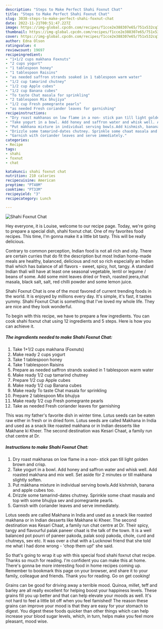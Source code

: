 ```yaml
---
description: "Steps to Make Perfect Shahi Foxnut Chat"
title: "Steps to Make Perfect Shahi Foxnut Chat"
slug: 3038-steps-to-make-perfect-shahi-foxnut-chat
date: 2022-11-21T00:51:47.227Z
image: https://img-global.cpcdn.com/recipes/f1cce2e388307e65/751x532cq70/shahi-foxnut-chat-recipe-main-photo.jpg
thumbnail: https://img-global.cpcdn.com/recipes/f1cce2e388307e65/751x532cq70/shahi-foxnut-chat-recipe-main-photo.jpg
cover: https://img-global.cpcdn.com/recipes/f1cce2e388307e65/751x532cq70/shahi-foxnut-chat-recipe-main-photo.jpg
author: Edna Olson
ratingvalue: 4
reviewcount: 19697
recipeingredient:
- "1+1/2 cups makhana Foxnuts"
- "2 cups yogurt"
- "1 tablespoon honey"
- "1 tablespoon Raisins"
- "as needed saffron strands soaked in 1 tablespoon warm water"
- "1/2 cup tamarind chutney"
- "1/2 cup Apple cubes"
- "1/2 cup Banana cubes"
- "To taste Chat masala for sprinkling"
- "2 tablespoon Mix bhujiya"
- "1/2 cup Fresh pomegrante pearls"
- "as needed Fresh coriander leaves for garnishing"
recipeinstructions:
- "Dry roast makhanas on low flame in a non- stick pan tìll light golden brown and crisp."
- "Take yogurt in a bowl. Add honey and saffron water and whisk well. Add roasted makhana and mix well. Set aside fòr 2 minutes or till makhana slightly soften."
- "Put màkhana mixture in individual serving bowls.Add kishmish, banana and apple cubes too."
- "Drizzle some tamarind-dates chutney. Sprinkle some chaat masala and top with some bhujiya sev and pomegrante pearls."
- "Garnish with ćoriander leaves and serve immediately."
categories:
- Recipe
tags:
- shahi
- foxnut
- chat

katakunci: shahi foxnut chat 
nutrition: 210 calories
recipecuisine: American
preptime: "PT40M"
cooktime: "PT33M"
recipeyield: "3"
recipecategory: Lunch

---
```



![Shahi Foxnut Chat](https://img-global.cpcdn.com/recipes/f1cce2e388307e65/751x532cq70/shahi-foxnut-chat-recipe-main-photo.jpg)

Hey everyone, it is Louise, welcome to our recipe page. Today, we're going to prepare a special dish, shahi foxnut chat. One of my favorites food recipes. This time, I'm gonna make it a little bit tasty. This will be really delicious.

Contrary to common perception, Indian food is not all rich and oily. There are certain curries that do fit the description but most Indian home-made meals are healthy, balanced, delicious and not so rich especially an Indian thali which has balance of all flavors - sweet, spicy, hot, tangy. A standard Indian thali will have at least one seasonal vegetable, lentil or legume / beans of some. Add some mint leaves dried or fresh, roasted jeera,chat masala, black salt, salt, red chilli powder and some lemon juice.

Shahi Foxnut Chat is one of the most favored of current trending foods in the world. It is enjoyed by millions every day. It's simple, it's fast, it tastes yummy. Shahi Foxnut Chat is something that I've loved my whole life. They are nice and they look wonderful.


To begin with this recipe, we have to prepare a few ingredients. You can cook shahi foxnut chat using 12 ingredients and 5 steps. Here is how you can achieve it.

<!--inarticleads1-->

##### The ingredients needed to make Shahi Foxnut Chat:

1. Take 1+1/2 cups makhana (Foxnuts)
1. Make ready 2 cups yogurt
1. Take 1 tablespoon honey
1. Take 1 tablespoon Raisins
1. Prepare as needed saffron strands soaked in 1 tablespoon warm water
1. Make ready 1/2 cup tamarind chutney
1. Prepare 1/2 cup Apple cubes
1. Make ready 1/2 cup Banana cubes
1. Make ready To taste Chat masala for sprinkling
1. Prepare 2 tablespoon Mix bhujiya
1. Make ready 1/2 cup Fresh pomegrante pearls
1. Take as needed Fresh coriander leaves for garnishing


This was my father&#39;s favorite dish in winter time. Lotus seeds can be eaten raw either in fresh or in dried form. Lotus seeds are called Makhana in India and used as a snack like roasted makhana or in Indian desserts like Makhane ki Kheer. The second destination was Kesari Chaat, a family run chat centre at Dr. 

<!--inarticleads2-->

##### Instructions to make Shahi Foxnut Chat:

1. Dry roast makhanas on low flame in a non- stick pan tìll light golden brown and crisp.
1. Take yogurt in a bowl. Add honey and saffron water and whisk well. Add roasted makhana and mix well. Set aside fòr 2 minutes or till makhana slightly soften.
1. Put màkhana mixture in individual serving bowls.Add kishmish, banana and apple cubes too.
1. Drizzle some tamarind-dates chutney. Sprinkle some chaat masala and top with some bhujiya sev and pomegrante pearls.
1. Garnish with ćoriander leaves and serve immediately.


Lotus seeds are called Makhana in India and used as a snack like roasted makhana or in Indian desserts like Makhane ki Kheer. The second destination was Kesari Chaat, a family run chat centre at Dr. Their spicy, tangy and flavourful palak paneer chaat is the talk of the town. It is a well balanced pot pourri of paneer pakoda, palak sooji pakoda, chole, curd and chutneys, sev etc. It was over a chat with a Lucknowi friend that she told me what I had done wrong - &#39;chop them up!&#39; she said. 

So that's going to wrap it up with this special food shahi foxnut chat recipe. Thanks so much for reading. I'm confident you can make this at home. There's gonna be more interesting food in home recipes coming up. Remember to bookmark this page on your browser, and share it to your family, colleague and friends. Thank you for reading. Go on get cooking!

Grains can be good for driving away a terrible mood. Quinoa, millet, teff and barley are all really excellent for helping boost your happiness levels. These grains fill you up better and that can help elevate your moods as well. It's not hard to feel a little bit off when you feel famished! The reason these grains can improve your mood is that they are easy for your stomach to digest. You digest these foods quicker than other things which can help increase your blood sugar levels, which, in turn, helps make you feel more pleasant, mood wise.
